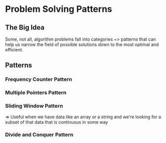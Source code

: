 # Problem Solving Patterns

## The Big Idea
Some, not all, algorithm problems fall into categories ~> patterns that can help us narrow the field of possible solutions down to the most optimal and efficient.

## Patterns

### Frequency Counter Pattern

### Multiple Pointers Pattern

### Sliding Window Pattern
=> Useful when we have data like an array or a string and we're looking for a subset of that data that is continuous in some way

### Divide and Conquer Pattern